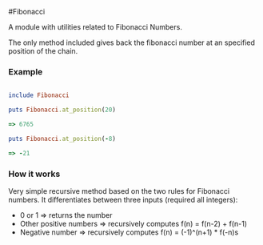 #Fibonacci

A module with utilities related to Fibonacci Numbers.

The only method included gives back the fibonacci number at an specified position of the chain.

### Example

```ruby

include Fibonacci

puts Fibonacci.at_position(20)

=> 6765

puts Fibonacci.at_position(-8)

=> -21
```
### How it works

Very simple recursive method based on the two rules for Fibonacci numbers. It differentiates between three inputs (required all integers):

- 0 or 1 => returns the number
- Other positive numbers => recursively computes f(n) = f(n-2) + f(n-1)
- Negative number => recursively computes f(n) = (-1)^(n+1) * f(-n)s

